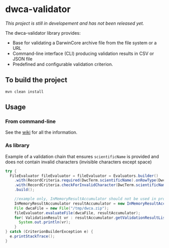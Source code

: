 # dwca-validator

*This project is still in developement and has not been released yet.*

The dwca-validator library provides:
 * Base for validating a DarwinCore archive file from the file system or a URL
 * Command-line interface (CLI) producing validation results in CSV or JSON file
 * Predefined and configurable validation criterion.

## To build the project
```
mvn clean install
```

## Usage

### From command-line
See the [wiki](https://github.com/gbif/dwca-validator/wiki/CommandLine) for all the information.

### As library

Example of a validation chain that ensures `scientificName` is provided and does not contain invalid characters (invisible characters except space)
```java
try {
  FileEvaluator fileEvaluator = fileEvaluator = Evaluators.builder()
    .with(RecordCriteria.required(DwcTerm.scientificName).onRowType(DwcTerm.Taxon))
    .with(RecordCriteria.checkForInvalidCharacter(DwcTerm.scientificName))
    .build();

    //example only, InMemoryResultAccumulator should not be used in production
    InMemoryResultAccumulator resultAccumulator = new InMemoryResultAccumulator();
    File dwcaFile = new File("/tmp/dwca.zip");
    fileEvaluator.evaluateFile(dwcaFile, resultAccumulator);
    for( ValidationResult vr : resultAccumulator.getValidationResultList()){
      System.out.println(vr);
    }
} catch (CriterionBuilderException e) {
  e.printStackTrace();
}
```